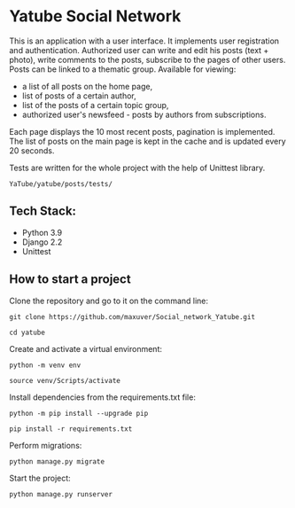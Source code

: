 # Yatube Social Network

This is an application with a user interface. It implements user registration and authentication. Authorized user can write and edit his posts (text + photo), write comments to the posts, subscribe to the pages of other users. Posts can be linked to a thematic group. Available for viewing: 
- a list of all posts on the home page,
- list of posts of a certain author, 
- list of the posts of a certain topic group,
- authorized user's newsfeed - posts by authors from subscriptions.

Each page displays the 10 most recent posts, pagination is implemented. The list of posts on the main page is kept in the cache and is updated every 20 seconds.

Tests are written for the whole project with the help of Unittest library.
```
YaTube/yatube/posts/tests/
```

## Tech Stack:
- Python 3.9
- Django 2.2
- Unittest

## How to start a project

Clone the repository and go to it on the command line:

```
git clone https://github.com/maxuver/Social_network_Yatube.git
```

```
cd yatube
```

Create and activate a virtual environment:

```
python -m venv env
```

```
source venv/Scripts/activate
```

Install dependencies from the requirements.txt file:

```
python -m pip install --upgrade pip
```

```
pip install -r requirements.txt
```

Perform migrations:

```
python manage.py migrate
```

Start the project:

```
python manage.py runserver
```
